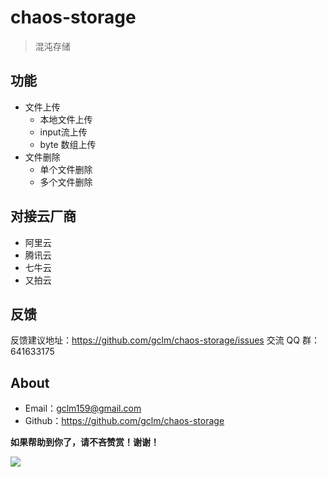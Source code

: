 # chaos-storage
> 混沌存储

## 功能

- 文件上传
  - 本地文件上传
  - input流上传
  - byte 数组上传
- 文件删除
  - 单个文件删除
  - 多个文件删除

## 对接云厂商

- 阿里云
- 腾讯云
- 七牛云
- 又拍云

## 反馈

反馈建议地址：<https://github.com/gclm/chaos-storage/issues>
交流 QQ 群：641633175

## About

- Email：[gclm159@gmail.com](mailto:gclm159@gmail.com)
- Github：<https://github.com/gclm/chaos-storage>

**如果帮助到你了，请不吝赞赏！谢谢！**

![](https://cdn.jsdelivr.net/gh/gclm/images@master/20191230923363Du7so.jpg)